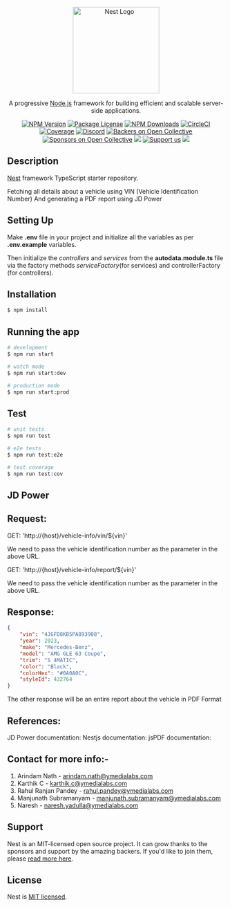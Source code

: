<p align="center">
  <a href="http://nestjs.com/" target="blank"><img src="https://nestjs.com/img/logo-small.svg" width="200" alt="Nest Logo" /></a>
</p>

[circleci-image]: https://img.shields.io/circleci/build/github/nestjs/nest/master?token=abc123def456
[circleci-url]: https://circleci.com/gh/nestjs/nest

  <p align="center">A progressive <a href="http://nodejs.org" target="_blank">Node.js</a> framework for building efficient and scalable server-side applications.</p>
    <p align="center">
<a href="https://www.npmjs.com/~nestjscore" target="_blank"><img src="https://img.shields.io/npm/v/@nestjs/core.svg" alt="NPM Version" /></a>
<a href="https://www.npmjs.com/~nestjscore" target="_blank"><img src="https://img.shields.io/npm/l/@nestjs/core.svg" alt="Package License" /></a>
<a href="https://www.npmjs.com/~nestjscore" target="_blank"><img src="https://img.shields.io/npm/dm/@nestjs/common.svg" alt="NPM Downloads" /></a>
<a href="https://circleci.com/gh/nestjs/nest" target="_blank"><img src="https://img.shields.io/circleci/build/github/nestjs/nest/master" alt="CircleCI" /></a>
<a href="https://coveralls.io/github/nestjs/nest?branch=master" target="_blank"><img src="https://coveralls.io/repos/github/nestjs/nest/badge.svg?branch=master#9" alt="Coverage" /></a>
<a href="https://discord.gg/G7Qnnhy" target="_blank"><img src="https://img.shields.io/badge/discord-online-brightgreen.svg" alt="Discord"/></a>
<a href="https://opencollective.com/nest#backer" target="_blank"><img src="https://opencollective.com/nest/backers/badge.svg" alt="Backers on Open Collective" /></a>
<a href="https://opencollective.com/nest#sponsor" target="_blank"><img src="https://opencollective.com/nest/sponsors/badge.svg" alt="Sponsors on Open Collective" /></a>
  <a href="https://paypal.me/kamilmysliwiec" target="_blank"><img src="https://img.shields.io/badge/Donate-PayPal-ff3f59.svg"/></a>
    <a href="https://opencollective.com/nest#sponsor"  target="_blank"><img src="https://img.shields.io/badge/Support%20us-Open%20Collective-41B883.svg" alt="Support us"></a>
  <a href="https://twitter.com/nestframework" target="_blank"><img src="https://img.shields.io/twitter/follow/nestframework.svg?style=social&label=Follow"></a>
</p>
  <!--[![Backers on Open Collective](https://opencollective.com/nest/backers/badge.svg)](https://opencollective.com/nest#backer)
  [![Sponsors on Open Collective](https://opencollective.com/nest/sponsors/badge.svg)](https://opencollective.com/nest#sponsor)-->

## Description

[Nest](https://github.com/nestjs/nest) framework TypeScript starter repository.

Fetching all details about a vehicle using VIN (Vehicle Identification Number) And generating a PDF report using JD Power

## Setting Up

Make **.env** file in your project and initialize all the variables as per **.env.example** variables.

Then initialize the _controllers_ and _services_ from the **autodata.module.ts** file via the factory methods _serviceFactory_(for services) and controllerFactory (for controllers). 

## Installation

```bash
$ npm install
```

## Running the app

```bash
# development
$ npm run start

# watch mode
$ npm run start:dev

# production mode
$ npm run start:prod
```

## Test

```bash
# unit tests
$ npm run test

# e2e tests
$ npm run test:e2e

# test coverage
$ npm run test:cov
```

## JD Power


## Request:

GET: 'http://{host}/vehicle-info/vin/${vin}'

We need to pass the vehicle identification number as the parameter in the above URL.

GET: 'http://{host}/vehicle-info/report/${vin}'

We need to pass the vehicle identification number as the parameter in the above URL.

## Response:

```json
{
    "vin": "4JGFD8KB5PA893908",
    "year": 2023,
    "make": "Mercedes-Benz",
    "model": "AMG GLE 63 Coupe",
    "trim": "S 4MATIC",
    "color": "Black",
    "colorHex": "#0A0A0C",
    "styleId": 432764
}
```

The other response will be an entire report about the vehicle in PDF Format


## References:

JD Power documentation: 
Nestjs documentation:
jsPDF documentation:

## Contact for more info:-

1. Arindam Nath - arindam.nath@ymedialabs.com
2. Karthik C - karthik.c@ymedialabs.com
3. Rahul Ranjan Pandey - rahul.pandey@ymedialabs.com
4. Manjunath Subramanyam - manjunath.subramanyam@ymedialabs.com
5. Naresh - naresh.yadulla@ymedialabs.com

## Support

Nest is an MIT-licensed open source project. It can grow thanks to the sponsors and support by the amazing backers. If you'd like to join them, please [read more here](https://docs.nestjs.com/support).


## License

Nest is [MIT licensed](LICENSE).
